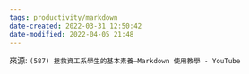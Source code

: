 ```yaml
---
tags: productivity/markdown
date-created: 2022-03-31 12:50:42
date-modified: 2022-04-05 21:48
---
```





來源: `(587) 拯救資工系學生的基本素養—Markdown 使用教學 - YouTube`
